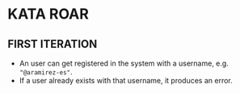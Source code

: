 # KATA ROAR

## FIRST ITERATION
* An user can get registered in the system with a username, e.g. ```"@aramirez-es"```.
* If a user already exists with that username, it produces an error.